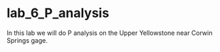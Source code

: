 # lab_6_P_analysis
In this lab we will do P analysis on the Upper Yellowstone near Corwin Springs gage. 
